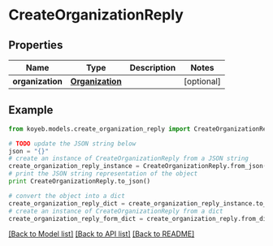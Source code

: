 # CreateOrganizationReply


## Properties
Name | Type | Description | Notes
------------ | ------------- | ------------- | -------------
**organization** | [**Organization**](Organization.md) |  | [optional] 

## Example

```python
from koyeb.models.create_organization_reply import CreateOrganizationReply

# TODO update the JSON string below
json = "{}"
# create an instance of CreateOrganizationReply from a JSON string
create_organization_reply_instance = CreateOrganizationReply.from_json(json)
# print the JSON string representation of the object
print CreateOrganizationReply.to_json()

# convert the object into a dict
create_organization_reply_dict = create_organization_reply_instance.to_dict()
# create an instance of CreateOrganizationReply from a dict
create_organization_reply_form_dict = create_organization_reply.from_dict(create_organization_reply_dict)
```
[[Back to Model list]](../README.md#documentation-for-models) [[Back to API list]](../README.md#documentation-for-api-endpoints) [[Back to README]](../README.md)


